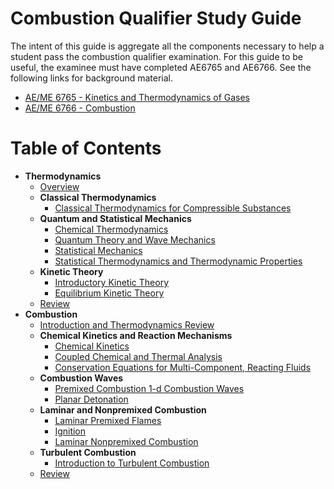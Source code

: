 # Combustion Qualifier Study Guide

The intent of this guide is aggregate all the components necessary to help a student pass the combustion qualifier examination. For this guide to be useful, the examinee must have completed AE6765 and AE6766. See the following links for background material.

* [AE/ME 6765 - Kinetics and Thermodynamics of Gases](https://www.seitzman.gatech.edu/classes/ae6765/)
* [AE/ME 6766 - Combustion](https://seitzman.gatech.edu/classes/ae6766/)


# Table of Contents


- **Thermodynamics**
    - [Overview](thermo/section1.md)
    - **Classical Thermodynamics**
        - [Classical Thermodynamics for Compressible Substances](thermo/section2.md)
    - **Quantum and Statistical Mechanics**
        - [Chemical Thermodynamics](thermo/section3.md)
        - [Quantum Theory and Wave Mechanics](thermo/section4.md)
        - [Statistical Mechanics](thermo/section5.md)
        - [Statistical Thermodynamics and Thermodynamic Properties](thermo/section6.md)
    - **Kinetic Theory**
        - [Introductory Kinetic Theory](thermo/section7.md)
        - [Equilibrium Kinetic Theory](thermo/section8.md)
    - [Review](thermo/review.md)
- **Combustion**
    - [Introduction and Thermodynamics Review](comb/section1.md)
    - **Chemical Kinetics and Reaction Mechanisms**
        - [Chemical Kinetics](comb/section2.md)
        - [Coupled Chemical and Thermal Analysis](comb/section3.md)
        - [Conservation Equations for Multi-Component, Reacting Fluids](comb/section4.md)
    - **Combustion Waves**
        - [Premixed Combustion 1-d Combustion Waves](comb/section5.md)
        - [Planar Detonation](comb/section6.md)
    - **Laminar and Nonpremixed Combustion**
        - [Laminar Premixed Flames](comb/section7.md)
        - [Ignition](comb/section8.md)
        - [Laminar Nonpremixed Combustion](comb/section9.md)
    - **Turbulent Combustion**
        - [Introduction to Turbulent Combustion](comb/section10.md)
    - [Review](comb/review.md)

